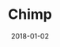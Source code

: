 ---
layout: site
title: "Chimp"
date: 2018-01-02
categories: [community]
version: 1.3.20
major: 1
minor: 3
patch: 20
slug: chimp
link: https://chimp.readme.io/
permalink: /sites/:slug
---